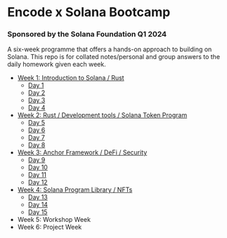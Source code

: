 # Encode x Solana Bootcamp 
### Sponsored by the Solana Foundation Q1 2024

A six-week programme that offers a hands-on approach to building on Solana.
This repo is for collated notes/personal and group answers to the daily homework given each week. 

- [Week 1: Introduction to Solana / Rust](https://github.com/Mikerniker/Encode_Solana_Bootcamp_HW/tree/main/Week1_Intro_to_Solana_Blockchain_Rust)
  - [Day 1](https://github.com/Mikerniker/Encode_Solana_Bootcamp_HW/tree/main/Week1_Intro_to_Solana_Blockchain_Rust/Day1)
  - [Day 2](https://github.com/Mikerniker/Encode_Solana_Bootcamp_HW/tree/main/Week1_Intro_to_Solana_Blockchain_Rust/Day2)
  - [Day 3](https://github.com/Mikerniker/Encode_Solana_Bootcamp_HW/tree/main/Week1_Intro_to_Solana_Blockchain_Rust/Day3)
  - [Day 4](https://github.com/Mikerniker/Encode_Solana_Bootcamp_HW/tree/main/Week1_Intro_to_Solana_Blockchain_Rust/Day4)
- [Week 2: Rust / Development tools / Solana Token Program](https://github.com/Mikerniker/Encode_Solana_Bootcamp_HW/tree/main/Week2_Rust_DevTools_SolanaToken)
  - [Day 5](https://github.com/Mikerniker/Encode_Solana_Bootcamp_HW/tree/main/Week2_Rust_DevTools_SolanaToken/Day5)
  - [Day 6](https://github.com/Mikerniker/Encode_Solana_Bootcamp_HW/tree/main/Week2_Rust_DevTools_SolanaToken/Day6)
  - [Day 7](https://github.com/Mikerniker/Encode_Solana_Bootcamp_HW/tree/main/Week2_Rust_DevTools_SolanaToken/Day7)
  - [Day 8](https://github.com/Mikerniker/Encode_Solana_Bootcamp_HW/tree/main/Week2_Rust_DevTools_SolanaToken/Day8)
- [Week 3: Anchor Framework / DeFi / Security](https://github.com/Mikerniker/Encode_Solana_Bootcamp_HW/tree/main/Week3_Anchor_Framework)
  - [Day 9](https://github.com/Mikerniker/Encode_Solana_Bootcamp_HW/tree/main/Week3_Anchor_Framework/Day9) 
  - [Day 10](https://github.com/Mikerniker/Encode_Solana_Bootcamp_HW/tree/main/Week3_Anchor_Framework/Day10)
  - [Day 11](https://github.com/Mikerniker/Encode_Solana_Bootcamp_HW/tree/main/Week3_Anchor_Framework/Day11)
  - [Day 12](https://github.com/Mikerniker/Encode_Solana_Bootcamp_HW/tree/main/Week3_Anchor_Framework/Day12)
- [Week 4: Solana Program Library / NFTs]((https://github.com/Mikerniker/Encode_Solana_Bootcamp_HW/tree/main/Week4_Solana_Program_Library_Security)) 
  - [Day 13](https://github.com/Mikerniker/Encode_Solana_Bootcamp_HW/tree/main/Week4_Solana_Program_Library_Security/Day13) 
  - [Day 14](https://github.com/Mikerniker/Encode_Solana_Bootcamp_HW/tree/main/Week4_Solana_Program_Library_Security/Day14)
  - [Day 15](https://github.com/Mikerniker/Encode_Solana_Bootcamp_HW/tree/main/Week4_Solana_Program_Library_Security/Day15)
- Week 5: Workshop Week
- Week 6: Project Week